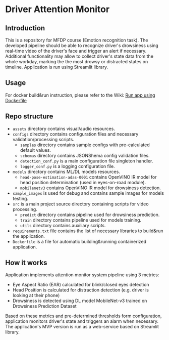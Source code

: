 # Driver Attention Monitor
## Introduction
This is a repository for MFDP course (Emotion recognition task). The developed pipeline should be able to recognize driver's drowsiness using real-time video of the driver's face and trigger an alert if necessary. Additional functionality may allow to collect driver's state data from the whole workday, marking the the most drowsy or distracted states on timeline.
Application is run using Streamlit library.

## Usage
For docker build&run instruction, please refer to the Wiki: [Run app using Dockerfile](https://github.com/asesorov/Driver-Attention-Monitor/wiki/Docker-run)

## Repo structure
- `assets` directory contains visual/audio resources.
- `configs` directory contains configuration files and necessary validation/processing scripts.
	- `samples` directory contains sample configs with pre-calculated default values.
	- `schemas` directory contains JSONShema config validation files.
	- `detection_conf.py` is a main configuration file singleton handler.
	- `logger_conf.py` is a logging configuration file.
- `models` directory contains ML/DL models resources.
  - `head-pose-estimation-adas-0001` contains OpenVINO IR model for head position determination (used in eyes-on-road module).
  - `mobilenetv3` contains OpenVINO IR model for drowsiness detection.
- `sample_images` is used for debug and contains sample images for models testing.
- `src` is a main project source directory containing scripts for video processing.
  - `predict` directory contains pipeline used for drowsiness prediction.
  - `train` directory contains pipeline used for models training.
  - `utils` directory contains auxiliary scripts.
- `requirements.txt` file contains the list of necessary libraries to build&run the application.
- `Dockerfile` is a file for automatic building&running containerized application.

## How it works
Application implements attention monitor system pipeline using 3 metrics:
- Eye Aspect Ratio (EAR) calculated for blink/closed eyes detection
- Head Position is calculated for distraction detection (e.g. driver is looking at their phone)
- Drowsiness is detected using DL model MobileNet-v3 trained on Drowsiness Prediction Dataset

Based on these metrics and pre-determined thresholds form configuration, application monitors driver's state and triggers an alarm when necessary.
The application's MVP version is run as a web-service based on Streamlit library.